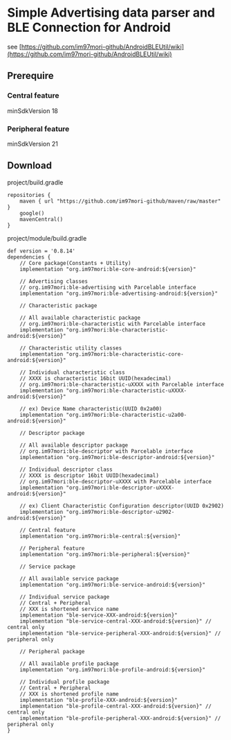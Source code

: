 # Simple Advertising data parser and BLE Connection for Android

see [https://github.com/im97mori-github/AndroidBLEUtil/wiki](https://github.com/im97mori-github/AndroidBLEUtil/wiki)

## Prerequire
### Central feature
minSdkVersion 18
### Peripheral feature
minSdkVersion 21

## Download
project/build.gradle

    repositories {
        maven { url "https://github.com/im97mori-github/maven/raw/master" }
        google()
        mavenCentral()
    }

project/module/build.gradle

    def version = '0.8.14'
    dependencies {
        // Core package(Constants + Utility)
        implementation "org.im97mori:ble-core-android:${version}"
        
        // Advertising classes
        // org.im97mori:ble-advertising with Parcelable interface
        implementation "org.im97mori:ble-advertising-android:${version}"
        
        // Characteristic package
        
        // All available characteristic package
        // org.im97mori:ble-characteristic with Parcelable interface
        implementation "org.im97mori:ble-characteristic-android:${version}"
        
        // Characteristic utility classes
        implementation "org.im97mori:ble-characteristic-core-android:${version}"
        
        // Individual characteristic class
        // XXXX is characteristic 16bit UUID(hexadecimal)
        // org.im97mori:ble-characteristic-uXXXX with Parcelable interface
        implementation "org.im97mori:ble-characteristic-uXXXX-android:${version}"
        
        // ex) Device Name characteristic(UUID 0x2a00)
        implementation "org.im97mori:ble-characteristic-u2a00-android:${version}"
        
        // Descriptor package
        
        // All available descriptor package
        // org.im97mori:ble-descriptor with Parcelable interface
        implementation "org.im97mori:ble-descriptor-android:${version}"
        
        // Individual descriptor class
        // XXXX is descriptor 16bit UUID(hexadecimal)
        // org.im97mori:ble-descriptor-uXXXX with Parcelable interface
        implementation "org.im97mori:ble-descriptor-uXXXX-android:${version}"
        
        // ex) Client Characteristic Configuration descriptor(UUID 0x2902)
        implementation "org.im97mori:ble-descriptor-u2902-android:${version}"
        
        // Central feature
        implementation "org.im97mori:ble-central:${version}"
        
        // Peripheral feature
        implementation "org.im97mori:ble-peripheral:${version}"
        
        // Service package
        
        // All available service package
        implementation "org.im97mori:ble-service-android:${version}"
        
        // Individual service package
        // Central + Peripheral
        // XXX is shortened service name
        implementation "ble-service-XXX-android:${version}"
        implementation "ble-service-central-XXX-android:${version}" // central only
        implementation "ble-service-peripheral-XXX-android:${version}" // peripheral only

        // Peripheral package
        
        // All available profile package
        implementation "org.im97mori:ble-profile-android:${version}"
        
        // Individual profile package
        // Central + Peripheral
        // XXX is shortened profile name
        implementation "ble-profile-XXX-android:${version}"
        implementation "ble-profile-central-XXX-android:${version}" // central only
        implementation "ble-profile-peripheral-XXX-android:${version}" // peripheral only
    }

